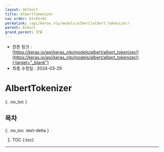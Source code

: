 ```yaml
---
layout: default
title: AlbertTokenizer
nav_order: 01+01+01
permalink: /api/keras_nlp/models/albert/albert_tokenizer/
parent: Albert
grand_parent: 모델
---
```


* 원본 링크 : [https://keras.io/api/keras_nlp/models/albert/albert_tokenizer/](https://keras.io/api/keras_nlp/models/albert/albert_tokenizer/){:target="_blank"}
* 최종 수정일 : 2024-03-29

# AlbertTokenizer
{: .no_toc }

## 목차
{: .no_toc .text-delta }

1. TOC
{:toc}

---
